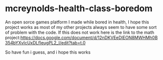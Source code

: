 # mcreynolds-health-class-boredom
An open sorce games platform I made while bored in health, I hope this project works as most of my other projects always seem to have some sort of problem with the code. If this does not work here is the link to the math project:https://docs.google.com/document/d/12nDKVEeDlEON8MWHMh0B354bYXvIcUxDLfIeugPL2_I/edit?tab=t.0

So have fun i guess, and i hope this works
